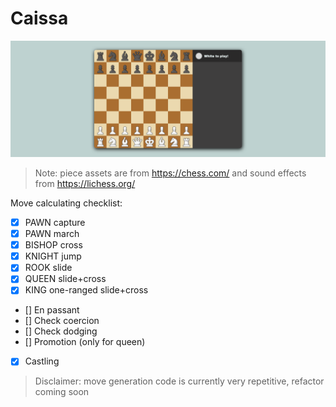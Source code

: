 # Caissa

![Example board](/web/static/brand/background_board.png)
> Note: piece assets are from https://chess.com/ and sound effects from https://lichess.org/

Move calculating checklist:
- [x] PAWN capture
- [x] PAWN march
- [x] BISHOP cross
- [x] KNIGHT jump
- [x] ROOK slide
- [x] QUEEN slide+cross
- [x] KING one-ranged slide+cross
- [] En passant
- [] Check coercion
- [] Check dodging
- [] Promotion (only for queen)
- [x] Castling
> Disclaimer: move generation code is currently very repetitive, refactor coming soon